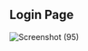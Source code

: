 ## Login Page 
![Screenshot (95)](https://github.com/hemanthsaich/Coapps.ai/assets/91429511/bf473272-38b5-4060-8034-ce9839faa668)
